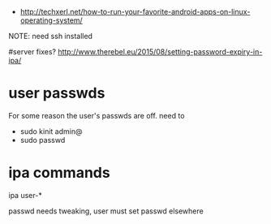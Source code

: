 * http://techxerl.net/how-to-run-your-favorite-android-apps-on-linux-operating-system/


NOTE: need ssh installed

#server fixes?
http://www.therebel.eu/2015/08/setting-password-expiry-in-ipa/


# user passwds

For some reason the user's passwds are off.  need to 
- sudo kinit admin@<domain>
- sudo passwd <user>

# ipa  commands

ipa user-*

passwd needs tweaking, user must set passwd elsewhere
